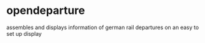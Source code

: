 # opendeparture
assembles and displays information of german rail departures on an easy to set up display
